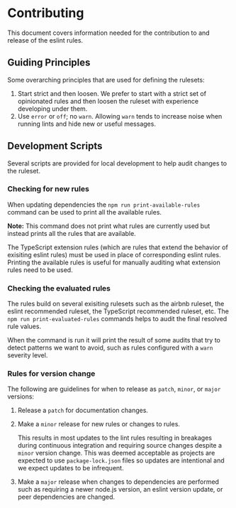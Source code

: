 # Contributing

This document covers information needed for the contribution to and release of the eslint rules.

## Guiding Principles

Some overarching principles that are used for defining the rulesets:

1. Start strict and then loosen. We prefer to start with a strict set of opinionated rules and then loosen the ruleset with experience developing under them.
2. Use `error` or `off`; no `warn`. Allowing `warn` tends to increase noise when running lints and hide new or useful messages. 

## Development Scripts

Several scripts are provided for local development to help audit changes to the ruleset.

### Checking for new rules

When updating dependencies the `npm run print-available-rules` command can be used to print all the available rules.

**Note:** This command does not print what rules are currently used but instead prints all the rules that are available.

The TypeScript extension rules (which are rules that extend the behavior of exisiting eslint rules) must be used in place of corresponding eslint rules. Printing the available rules is useful for manually auditing what extension rules need to be used.

### Checking the evaluated rules

The rules build on several exisiting rulesets such as the airbnb ruleset, the eslint recommended ruleset, the TypeScript recommended ruleset, etc. The `npm run print-evaluated-rules` commands helps to audit the final resolved rule values.

When the command is run it will print the result of some audits that try to detect patterns we want to avoid, such as rules configured with a `warn` severity level.

<!--
## Release workflow

A manual versioning strategy is used based on the `npm version` command workflow.
After one or more changes have been merged into the default branch a project administrator will create a release using the following workflow:

1. Sync a local clone of the repository checked out on the default branch with the latest commits to release.
2. Run the npm version command in the following format:

   `npm version <version_change> -m "%s <change_description>"`

   Note: See [rules for version change](#rules-for-version-change) for notes on choosing the value of `<version_change>`.

   The `npm version` command will perform the following actions:

   1. `npm version` will update the version field in the package.json and package-lock.json.
   2. `npm version` will create a commit message for the updated files using the value passed to the `-m` parameter.

       Note: the literal string `%s` will be substituted with the new version number.
   3. `npm version` will create an annotated git tag on the commit with the version number and message.
3. Push the changes to GitHub with the newly created tag using:

   `git push --follow-tags`
4. The release pipeline will be triggered by the new tag and publish the new package.

Example running the release commands as a project administrator:

```bash
> npm version minor -m "%s Whitespace for function parameters changed"
> git push --follow-tags
```
-->

### Rules for version change

The following are guidelines for when to release as `patch`, `minor`, or `major` versions:

1. Release a `patch` for documentation changes.
2. Make a `minor` release for new rules or changes to rules.

   This results in most updates to the lint rules resulting in breakages during continuous integration and requiring source changes despite a `minor` version change. This was deemed acceptable as projects are expected to use `package-lock.json` files so updates are intentional and we expect updates to be infrequent.
3. Make a `major` release when changes to dependencies are performed such as requiring a newer node.js version, an eslint version update, or peer dependencies are changed.
